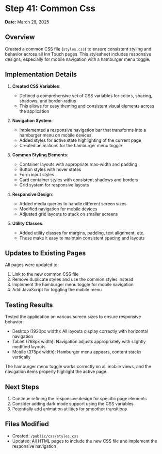# Step 41: Common Css

**Date:** March 28, 2025

## Overview
Created a common CSS file (`styles.css`) to ensure consistent styling and behavior across all Inn Touch pages. This stylesheet includes responsive designs, especially for mobile navigation with a hamburger menu toggle.

## Implementation Details

1. **Created CSS Variables**: 
   - Defined a comprehensive set of CSS variables for colors, spacing, shadows, and border-radius
   - This allows for easy theming and consistent visual elements across the application

2. **Navigation System**: 
   - Implemented a responsive navigation bar that transforms into a hamburger menu on mobile devices
   - Added styles for active state highlighting of the current page
   - Created animations for the hamburger menu toggle

3. **Common Styling Elements**:
   - Container layouts with appropriate max-width and padding
   - Button styles with hover states
   - Form input styles
   - Card container styles with consistent shadows and borders
   - Grid system for responsive layouts

4. **Responsive Design**:
   - Added media queries to handle different screen sizes
   - Modified navigation for mobile devices
   - Adjusted grid layouts to stack on smaller screens

5. **Utility Classes**:
   - Added utility classes for margins, padding, text alignment, etc.
   - These make it easy to maintain consistent spacing and layouts

## Updates to Existing Pages

All pages were updated to:
1. Link to the new common CSS file
2. Remove duplicate styles and use the common styles instead
3. Implement the hamburger menu toggle for mobile navigation
4. Add JavaScript for toggling the mobile menu

## Testing Results

Tested the application on various screen sizes to ensure responsive behavior:
- Desktop (1920px width): All layouts display correctly with horizontal navigation
- Tablet (768px width): Navigation adjusts appropriately with slightly modified layouts
- Mobile (375px width): Hamburger menu appears, content stacks vertically

The hamburger menu toggle works correctly on all mobile views, and the navigation items properly highlight the active page.

## Next Steps

1. Continue refining the responsive design for specific page elements
2. Consider adding dark mode support using the CSS variables
3. Potentially add animation utilities for smoother transitions

## Files Modified
- Created: `/public/css/styles.css`
- Updated: All HTML pages to include the new CSS file and implement the responsive navigation 